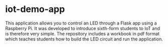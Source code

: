 # iot-demo-app
This application allows you to control an LED through a Flask app using a Raspberry Pi.  It was developed to introduce sixth-form students to IoT and is therefore very simple. The repository includes a workbook in pdf format which teaches students how to build the LED circuit and run the application.
